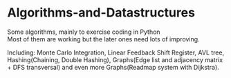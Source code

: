 # Algorithms-and-Datastructures
Some algorithms, mainly to exercise coding in Python </br>
Most of them are working but the later ones need lots of improving.
</br>

Including:
Monte Carlo Integration, Linear Feedback Shift Register, AVL tree, Hashing(Chaining, Double Hashing), Graphs(Edge list and adjacency matrix + DFS transversal) and even more Graphs(Readmap system with Dijkstra).
